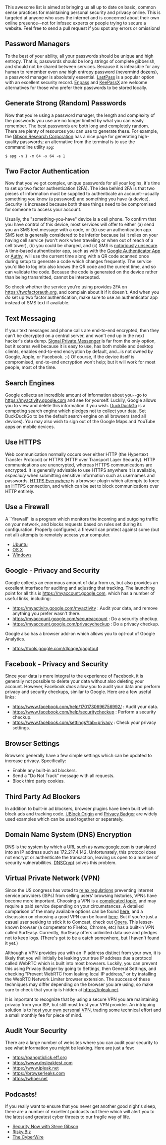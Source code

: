 This awesome list is aimed at bringing us all up to date on basic, common sense practices for maintaining personal security and privacy online.  This is targeted at anyone who uses the internet and is concerned about their own online presence--not for infosec experts or people trying to secure a website.  Feel free to send a pull request if you spot any errors or omissions!

## Password Managers

To the best of your ability, all your passwords should be unique and high entropy.  That is, passwords should be long strings of complete gibberish, and should not be shared between services.  Because it is infeasible for any human to remember even *one* high entropy password (nevermind dozens), a password manager is absolutely essential.  [LastPass](https://www.lastpass.com) is a popular option with an excellent security record.  [Enpass](https://www.enpass.io) and [KeePassX](https://www.keepassx.org) are welcome alternatives for those who prefer their passwords to be stored locally.

## Generate Strong (Random) Passwords

Now that you're using a password manager, the length and complexity of the passwords you use are no longer limited by what you can easily remember.  The best passwords are both long and completely random.  There are plenty of resources you can use to generate these.  For example, the [Gibson Research Corporation](https://www.grc.com/passwords.htm) has a nice page for generating high-quality passwords; an alternative from the terminal is to use the commandline utility `apg`:

```
$ apg -n 1 -m 64 -x 64 -a 1
```

## Two Factor Authentication

Now that you've got complex, unique passwords for all your logins, it's time to set up two factor authentication (2FA).  The idea behind 2FA is that two pieces of information must be supplied to authenticate an account--usually something you know (a password) and something you have (a device).  Security is increased because both these things need to be compromised for someone to access your account.

Usually, the "something-you-have" device is a cell phone.  To confirm that you have control of this device, most services will offer to either (a) send you an SMS text message with a code, or (b) use an authentication app.  SMS text is generally considered to be inferior because (a) it relies on your having cell service (won't work when traveling or when out of reach of a cell tower), (b) you could be charged, and (c) SMS is [notoriously unsecure](https://www.theguardian.com/technology/2016/apr/19/ss7-hack-explained-mobile-phone-vulnerability-snooping-texts-calls).  A time-based authenticator app, such as with the [Google Authenticator App](https://support.google.com/accounts/answer/1066447?hl=en) or [Authy](https://authy.com), will use the current time along with a QR code scanned once during setup to generate a code which changes frequently.  The service you'd like to log into also knows the QR code and the current time, and so can validate the code.  Because the code is generated on the device rather than being transmitted, cannot be intercepted.

So check whether the service you're using provides 2FA on https://twofactorauth.org, and complain about it if it doesn't.  And when you *do* set up two factor authentication, make sure to use an authenticator app instead of SMS text if available.

## Text Messaging

If your text messages and phone calls are end-to-end encrypted, then they can't be decrypted on a central server, and won't end up in the next hacker's data dump.  [Signal Private Messenger](https://whispersystems.org) is far from the only option, but it scores well because it is easy to use, has both mobile and desktop clients, enables end-to-end encryption by default, and...is not owned by Google, Apple, or Facebook.  ;-)  Of course, if the device itself is compromised, end-to-end encryption won't help; but it will work for most people, most of the time.

## Search Engines

Google collects an incredible amount of information about you--go to https://myactivity.google.com and see for yourself.  Luckily, Google allows you to view and delete this information if you wish.  [DuckDuckGo](https://duckduckgo.com) is a competing search engine which pledges not to collect your data.  Set DuckDuckGo to be the default search engine on all browsers (and all devices).  You may also wish to sign out of the Google Maps and YouTube apps on mobile devices.

## Use HTTPS

Web communication normally occurs over either HTTP (the Hypertext Transfer Protocol) or HTTPS (HTTP over Transport Layer Security).  HTTP communications are unencrypted, whereas HTTPS communications are encrypted.  It is generally advisable to use HTTPS anywhere it is available, *especially* when submitting sensitive information such as usernames and passwords.  [HTTPS Everywhere](https://www.eff.org/https-everywhere) is a browser plugin which attempts to force an HTTPS connection, and which can be set to block communications over HTTP entirely. 

## Use a Firewall

A ``firewall'' is a program which monitors the incoming and outgoing traffic on your network, and blocks requests based on rules set during its configuration.  Properly configured, a firewall can protect against some (but not all) attempts to remotely access your computer.

- [Ubuntu](https://wiki.ubuntu.com/UncomplicatedFirewall)
- [OS X](https://support.apple.com/en-us/HT201642)
- [Windows](https://support.microsoft.com/en-us/instantanswers/c9955ad9-1239-4cb2-988c-982f851617ed/turn-windows-firewall-on-or-off)

## Google - Privacy and Security

Google collects an enormous amount of data from us, but also provides an excellent interface for auditing and adjusting that tracking.  The launching point for all this is https://myaccount.google.com, which has a number of useful links, including:

- https://myactivity.google.com/myactivity : Audit your data, and remove anything you prefer wasn't there.
- https://myaccount.google.com/secureaccount : Do a security checkup.
- https://myaccount.google.com/privacycheckup : Do a privacy checkup.

Google also has a browser add-on which allows you to opt-out of Google Analytics.

- https://tools.google.com/dlpage/gaoptout

## Facebook - Privacy and Security

Since your data is more integral to the experience of Facebook, it is generally not possible to delete your data without also deleting your account.  However, Facebook *does* allow you to audit your data and perform privacy and security checkups, similar to Google.  Here are a few useful links:

- https://www.facebook.com/help/1701730696756992/ : Audit your data.
- https://www.facebook.com/help/securitycheckup : Perform a security checkup.
- https://www.facebook.com/settings?tab=privacy : Check your privacy settings.

## Browser Settings

Browsers generally have a few simple settings which can be updated to increase privacy.  Specifically:

- Enable any built-in ad blockers.
- Send a "Do Not Track" message with all requests.
- Block third party cookies.

## Third Party Ad Blockers

In addition to built-in ad blockers, browser plugins have been built which block ads and tracking code.  [UBlock Origin](https://github.com/gorhill/uBlock/blob/master/README.md) and [Privacy Badger](https://www.eff.org/privacybadger) are widely used examples which can be used together or separately.

## Domain Name System (DNS) Encryption

DNS is the system by which a URL such as www.google.com is translated into an IP address such as 172.217.4.142.  Unfortunately, this protocol does not encrypt or authenticate the transaction, leaving us open to a number of security vulnerabilities.  [DNSCrypt](https://www.dnscrypt.org) solves this problem.

## Virtual Private Network (VPN)

Since the US congress has voted to [relax regulations](https://motherboard.vice.com/en_us/article/senate-republicans-vote-to-allow-isps-to-sell-your-private-data) preventing internet service providers (ISPs) from selling users' browsing histories, VPNs have become more important.  Choosing a VPN is a [complicated topic](https://arstechnica.com/security/2016/06/aiming-for-anonymity-ars-assesses-the-state-of-vpns-in-2016/), and may require a paid service depending on your circumstances.  A detailed comparison of the many available options can be found [here](https://thatoneprivacysite.net/vpn-section/), and a discussion on choosing a good VPN can be found [here](https://ssd.eff.org/en/module/choosing-vpn-thats-right-you).  But if you're just a casual user seeking to stick it to Comcast, check out [Opera](https://www.opera.com).  This lesser-known browser (a competetor to Firefox, Chrome, etc) has a built-in VPN called SurfEasy.  Currently, SurfEasy offers unlimited data use and pledges not to keep logs.  (There's got to be a catch somewhere, but I haven't found it yet.)

Although a VPN provides you with an IP address distinct from your own, it is likely that you will initially be leaking your true IP address due a protocol called WebRTC which is built into most browsers.  Luckily, you can prevent this using Privacy Badger by going to Settings, then General Settings, and checking "Prevent WebRTC from leaking local IP address," or by installing the WebRTC Network Limiter browser extension.  The success of these techniques may differ depending on the browser you are using, so make sure to check that your ip is hidden at https://ipleak.net.

It is important to recognize that by using a secure VPN you are maintaining privacy from your ISP, but still must trust your VPN provider.  An intriguing solution is to [host your own personal VPN](https://arstechnica.com/gadgets/2017/05/how-to-build-your-own-vpn-if-youre-rightfully-wary-of-commercial-options/), trading some technical effort and a small monthly fee for piece of mind.

## Audit Your Security

There are a large number of websites where you can audit your security to see what information you might be leaking.  Here are just a few:

- https://panopticlick.eff.org
- https://www.dnsleaktest.com
- https://www.ipleak.net
- https://browserleaks.com
- https://whoer.net

## Podcasts!

If you really want to ensure that you never get another good night's sleep, there are a number of excellent podcasts out there which will alert you to the latest and greatest cyber threats to our fragile way of life.

- [Security Now with Steve Gibson](https://www.grc.com/securitynow.htm)
- [Risky.Biz](https://risky.biz/netcasts/risky-business/)
- [The CyberWire](https://thecyberwire.com)
